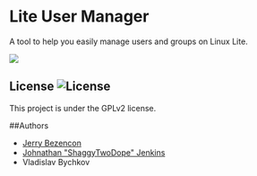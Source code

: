 Lite User Manager
=================

A tool to help you easily manage users and groups on Linux Lite.

![](http://i.imgur.com/Mu1yH8W.png)

## License ![License](https://img.shields.io/badge/license-GPLv2-green.svg)

This project is under the GPLv2 license.

##Authors 
- [Jerry Bezencon](https://github.com/linuxlite/)
- [Johnathan "ShaggyTwoDope" Jenkins](https://github.com/shaggytwodope/)
- Vladislav Bychkov
